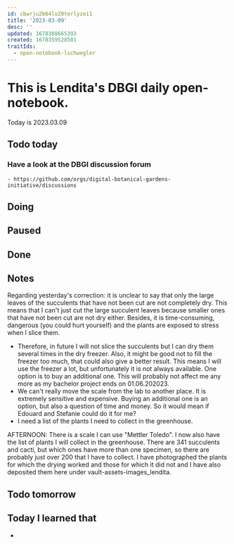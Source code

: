 ```yaml
---
id: cbwrju2b64lo20terlyzei1
title: '2023-03-09'
desc: ''
updated: 1678388665393
created: 1678359528501
traitIds:
  - open-notebook-lschwegler
---
```


# This is Lendita's DBGI daily open-notebook.

Today is 2023.03.09

## Todo today

### Have a look at the DBGI discussion forum
    - https://github.com/orgs/digital-botanical-gardens-initiative/discussions
###
###

## Doing

## Paused

## Done

## Notes
Regarding yesterday's correction: it is unclear to say that only the large leaves of the succulents that have not been cut are not completely dry. This means that I can't just cut the large succulent leaves because smaller ones that have not been cut are not dry either. Besides, it is time-consuming, dangerous (you could hurt yourself) and the plants are exposed to stress when I slice them. 
- Therefore, in future I will not slice the succulents but I can dry them several times in the dry freezer. Also, it might be good not to fill the freezer too much, that could also give a better result. This means I will use the freezer a lot, but unfortunately it is not always available. One option is to buy an additional one. This will probably not affect me any more as my bachelor project ends on 01.06.202023.
- We can't really move the scale from the lab to another place. It is extremely sensitive and expensive. Buying an additional one is an option, but also a question of time and money. So it would mean if Edouard and Stefanie could do it for me?
- I need a list of the plants I need to collect in the greenhouse.

AFTERNOON:
There is a scale I can use "Mettler Toledo". 
I now also have the list of plants I will collect in the greenhouse. There are 341 succulents and cacti, but which ones have more than one specimen, so there are probably just over 200 that I have to collect. 
I have photographed the plants for which the drying worked and those for which it did not and I have also deposited them here under vault-assets-images_lendita. 


## Todo tomorrow

###
###
###


## Today I learned that

-